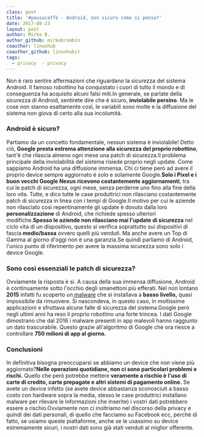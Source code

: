 ```yaml
---
class: post
title: '#pausacaffè - Android, non sicuro come si pensa?'
date: 2017-08-23
layout: post
author: Mirko B.
author_github: mirkobrombin
coauthor: linuxhub
coauthor_github: linuxhubit
tags:
  - privacy  - privacy
---
```

Non è raro sentire affermazioni che riguardano la sicurezza del sistema Android. Il famoso robottino ha conquistato i cuori di tutto il mondo e di conseguenza ha acquisito alcuni falsi miti.In generale, se parlate della sicurezza di Android, sentirete dire che è sicuro, <strong>inviolabile persino</strong>. Ma le cose non stanno esattamente così, le variabili sono molte e la diffusione del sistema non giova di certo alla sua incolumità.<h3>Android è sicuro?</h3>Partiamo da un concetto fondamentale, nessun sistema è inviolabile! Detto ciò, <strong>Google presta estrema attenzione alla sicurezza del proprio robottino</strong>, tant'è che rilascia almeno ogni mese una patch di sicurezza.Il problema principale della inviolabilità del sistema risiede proprio negli update. Come sappiamo Android ha una diffusione immensa. Chi ci tiene però ad avere il proprio device sempre aggiornato è solo e solamente Google.<strong>Solo i Pixel e i buon vecchi Google Nexus ricevono costantemente aggiornamenti</strong>, tra cui le patch di sicurezza, ogni mese, senza perderne uno fino alla fine della loro vita. Tutte, e dico tutte le case produttrici non rilasciano costantemente patch di sicurezza in linea con i tempi di Google.Il motivo per cui le aziende non rilasciato così repentinamente gli update è dovuto dalla loro <strong>personalizzazione</strong> di Android, che richiede spesso ulteriori modifiche.<strong>Spesso le aziende non rilasciano mai l'update di sicurezza </strong>nel ciclo vita di un dispositivo, questo si verifica soprattutto sui dispositivi di fascia<strong> medio/bassa</strong> ovvero quelli più venduti. Ma anche avere un Top di Gamma al giorno d'oggi non è una garanzia.Se quindi parliamo di Android, l'unico punto di riferimento per avere la massima sicurezza sono solo i device Google.<h3><strong>Sono così essenziali le patch di sicurezza?</strong></h3>Ovviamente la risposta è si. A causa della sua immensa diffusione, Android è continuamente sotto l'occhio degli smanettoni più efferati. Nel non lontano <strong>2015</strong> infatti fu scoperto un<a href="https://blog.lookout.com/trojanized-adware" target="_blank" rel="noopener noreferrer"> malware</a> che si installava a <strong>basso livello,</strong> quasi impossibile da rimuovere. Si nascondeva, in questo caso, in moltissime applicazioni e sfruttava alcune falle di sicurezza del sistema.Google però negli ultimi anni ha reso il proprio robottino una forte trincea. I dati Google dimostrano che dal 2016 i malware presenti in app malevoli hanno raggiunto un dato trascurabile. Questo grazie all'algoritmo di Google che ora riesce a controllare <strong>750 milioni di app al giorno. </strong><h3><strong>Conclusioni</strong></h3>In definitiva bisogna preoccuparsi se abbiamo un device che non viene più aggiornato?<strong>Nelle operazioni quotidiane, non ci sono particolari problemi e rischi.</strong> Quello che però potrebbe mettere <strong>veramente a rischio è l'uso di carte di credito, carte prepagate e altri sistemi di pagamento online.</strong> Se avete un device infetto (se avete device abbastanza sconosciuti a basso costo con hardware sopra la media, stesso le case produttrici installano malware per rilevare le informazioni che inserite) i vostri dati potrebbero essere a rischio.Ovviamente non ci inoltriamo nel discorso della privacy e quindi dei dati personali, di quello che facciamo su Facebook ecc, perché di fatto, se usiamo queste piattaforme, anche se le usassimo su device estremamente sicuri, i nostri dati sono già stati venduti al miglior offerente.